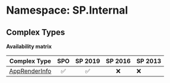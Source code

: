 # Namespace: SP.Internal

## Complex Types

**Availability matrix**

Complex Type | SPO | SP 2019 | SP 2016 | SP 2013
----------|:---:|:-------:|:-------:|:-------
[AppRenderInfo](./ComplexTypes/AppRenderInfo.md) | ✅ | ✅ | ❌ | ❌
